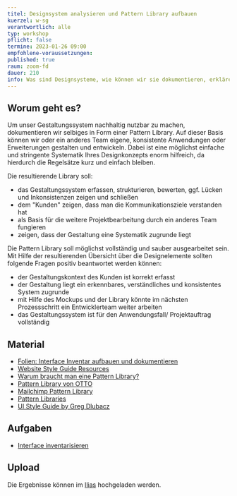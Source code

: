 ```yaml
---
titel: Designsystem analysieren und Pattern Library aufbauen
kuerzel: w-sg
verantwortlich: alle
typ: workshop
pflicht: false
termine: 2023-01-26 09:00
empfohlene-voraussetzungen:
published: true
raum: zoom-fd
dauer: 210
info: Was sind Designsysteme, wie können wir sie dokumentieren, erklären und nachhaltig nutzbar machen?
---
```


## Worum geht es?
Um unser Gestaltungssystem nachhaltig nutzbar zu machen, dokumentieren wir selbiges in Form einer Pattern Library. Auf dieser Basis können wir oder ein anderes Team eigene, konsistente Anwendungen oder Erweiterungen gestalten und entwickeln. Dabei ist eine möglichst einfache und stringente Systematik Ihres Designkonzepts enorm hilfreich, da hierdurch die Regelsätze kurz und einfach bleiben.

Die resultierende Library soll:
- das Gestaltungssystem erfassen, strukturieren, bewerten, ggf. Lücken und Inkonsistenzen zeigen und schließen
- dem "Kunden" zeigen, dass man die Kommunikationsziele verstanden hat
- als Basis für die weitere Projektbearbeitung durch ein anderes Team fungieren
- zeigen, dass der Gestaltung eine Systematik zugrunde liegt

Die Pattern Library soll möglichst vollständig und sauber ausgearbeitet sein. Mit Hilfe der resultierenden Übersicht über die Designelemente sollten folgende Fragen positiv beantwortet werden können:
- der Gestaltungskontext des Kunden ist korrekt erfasst
- der Gestaltung liegt ein erkennbares, verständliches und konsistentes System zugrunde
- mit Hilfe des Mockups und der Library könnte im nächsten Prozessschritt ein Entwicklerteam weiter arbeiten
- das Gestaltungssystem ist für den Anwendungsfall/ Projektauftrag vollständig

## Material
- [Folien: Interface Inventar aufbauen und dokumentieren](../../download/workshops/interface-inventar-aufbauen/Interface-inventar-aufbauen-und-visualisieren.pdf)
- [Website Style Guide Resources](http://styleguides.io/)
- [Warum braucht man eine Pattern Library?](https://www.produktbezogen.de/bauanleitung-pattern-library-1/)
- [Pattern Library von OTTO](https://www.otto.de/pattern-library/index.html)
- [Mailchimp Pattern Library](https://ux.mailchimp.com/patterns/color)
- [Pattern Libraries](https://medium.com/@whatjackhasmade/pattern-libraries-abcc45c6144c)
- [UI Style Guide by Greg Dlubacz](https://cdn.dribbble.com/users/104117/screenshots/2080529/attachments/373853/real-pixels.png)

## Aufgaben
- [Interface inventarisieren](../../assignments/workshop-010-patternlab)

## Upload
Die Ergebnisse können im [Ilias](https://ilias.th-koeln.de/ilias.php?baseClass=ilExerciseHandlerGUI&ref_id=1422052&cmd=showOverview) hochgeladen werden.
